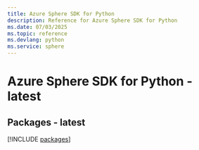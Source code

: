 ```yaml
---
title: Azure Sphere SDK for Python
description: Reference for Azure Sphere SDK for Python
ms.date: 07/03/2025
ms.topic: reference
ms.devlang: python
ms.service: sphere
---
```

# Azure Sphere SDK for Python - latest
## Packages - latest
[!INCLUDE [packages](sphere-index.md)]